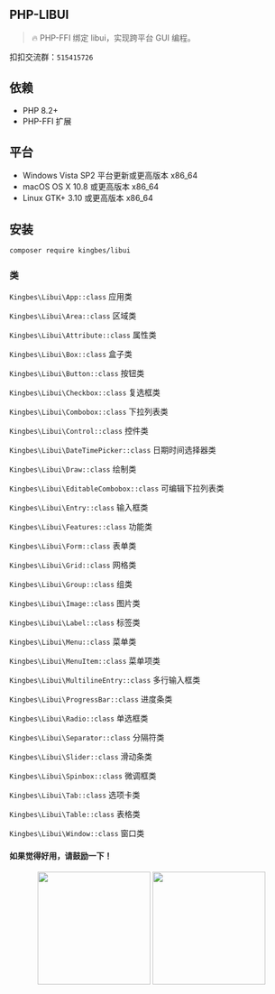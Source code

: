 ## PHP-LIBUI 

> 🔥 PHP-FFI 绑定 libui，实现跨平台 GUI 编程。

扣扣交流群：`515415726`

## 依赖

- PHP 8.2+
- PHP-FFI 扩展

## 平台

- Windows Vista SP2 平台更新或更高版本 x86_64
- macOS OS X 10.8 或更高版本 x86_64
- Linux GTK+ 3.10 或更高版本 x86_64

## 安装

```bash
composer require kingbes/libui
```

### 类

`Kingbes\Libui\App::class` 应用类

`Kingbes\Libui\Area::class` 区域类

`Kingbes\Libui\Attribute::class` 属性类

`Kingbes\Libui\Box::class` 盒子类

`Kingbes\Libui\Button::class` 按钮类

`Kingbes\Libui\Checkbox::class` 复选框类

`Kingbes\Libui\Combobox::class` 下拉列表类

`Kingbes\Libui\Control::class` 控件类

`Kingbes\Libui\DateTimePicker::class` 日期时间选择器类

`Kingbes\Libui\Draw::class` 绘制类

`Kingbes\Libui\EditableCombobox::class` 可编辑下拉列表类

`Kingbes\Libui\Entry::class` 输入框类

`Kingbes\Libui\Features::class` 功能类

`Kingbes\Libui\Form::class` 表单类

`Kingbes\Libui\Grid::class` 网格类

`Kingbes\Libui\Group::class` 组类

`Kingbes\Libui\Image::class` 图片类

`Kingbes\Libui\Label::class` 标签类

`Kingbes\Libui\Menu::class` 菜单类

`Kingbes\Libui\MenuItem::class` 菜单项类

`Kingbes\Libui\MultilineEntry::class` 多行输入框类

`Kingbes\Libui\ProgressBar::class` 进度条类

`Kingbes\Libui\Radio::class` 单选框类

`Kingbes\Libui\Separator::class` 分隔符类

`Kingbes\Libui\Slider::class` 滑动条类

`Kingbes\Libui\Spinbox::class` 微调框类

`Kingbes\Libui\Tab::class` 选项卡类

`Kingbes\Libui\Table::class` 表格类

`Kingbes\Libui\Window::class` 窗口类

#### 如果觉得好用，请鼓励一下！

<center class="half">
<img src="/assets/wechat.png" width="200"/>
<img src="/assets/zhifubao.jpg" width="200"/>
</center>